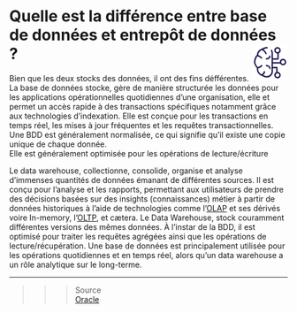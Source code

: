 # **Quelle est la différence entre base de données et entrepôt de données ?** <a href="../../"> <img src="../../assets/bi.svg" alt="Business intelligence" align="right" height="64px"> </a>
Bien que les deux stocks des données, il ont des fins défférentes.
La base de données stocke, gère de manière structurée les données <!-- les transactions courantes --> pour les applications opérationnelles quotidiennes d’une organisation, elle et permet un accès rapide à des transactions spécifiques notamment grâce aux technologies d’indexation. Elle est conçue pour les transactions en temps réel, les mises à jour fréquentes et les requêtes transactionnelles.  
Une BDD est généralement normalisée, ce qui signifie qu’il existe une copie unique de chaque donnée.  
Elle est généralement optimisée pour les opérations de lecture/écriture

Le data warehouse, collectionne, consolide, organise et analyse d’immenses quantités de données émanant de différentes sources. Il est conçu pour l’analyse et les rapports, permettant aux utilisateurs de prendre des décisions basées sur des insights (connaissances) métier à partir de données historiques à l’aide de technologies comme l’[OLAP](../olap) et ses dérivés voire In-memory, l’[OLTP](../oltp), et cætera.
Le Data Warehouse, stock couramment différentes versions des mêmes données.
À l’instar de la BDD, il est optimisé pour traiter les requêtes agrégées ainsi que les opérations de lecture/récupération.
Une base de données est principalement utilisée pour les opérations quotidiennes et en temps réel, alors qu’un data warehouse a un rôle analytique sur le long-terme.
___
>>> Source  
[Oracle](https://www.oracle.com/fr/database/data-warehouse-definition/#:~:text=Un%20Data%20Warehouse%20est%20une,pour%20une%20meilleure%20business%20intelligence.)  